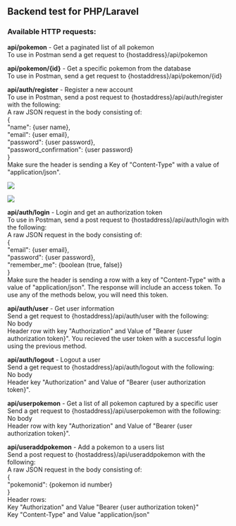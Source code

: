 ## Backend test for PHP/Laravel  

### Available HTTP requests:  
**api/pokemon** - Get a paginated list of all pokemon  
To use in Postman send a get request to {hostaddress}/api/pokemon  
  

**api/pokemon/{id}** - Get a specific pokemon from the database  
To use in Postman, send a get request to {hostaddress}/api/pokemon/{id}  
  
  
**api/auth/register** - Register a new account  
To use in Postman, send a post request to {hostaddress}/api/auth/register with the following:  
A raw JSON request in the body consisting of:  
{  
    "name": {user name},  
    "email": {user email},  
    "password": {user password},  
    "password_confirmation": {user password}  
}  
Make sure the header is sending a Key of "Content-Type" with a value of "application/json".  
  
  ![](https://github.com/hellcat27/backendtest/1.PNG)
  
  ![](https://github.com/hellcat27/backendtest/2.PNG)
  
**api/auth/login** - Login and get an authorization token  
To use in Postman, send a post request to {hostaddress}/api/auth/login with the following:  
A raw JSON request in the body consisting of:  
{  
    "email": {user email},  
    "password": {user password},  
    "remember_me": {boolean (true, false)}  
}  
Make sure the header is sending a row with a key of "Content-Type" with a value of "application/json". The response will include an access token. To use any of the methods below, you will need this token.  
  
  
**api/auth/user** - Get user information  
Send a get request to {hostaddress}/api/auth/user with the following:  
No body  
Header row with key "Authorization" and Value of "Bearer {user authorization token}". You recieved the user token with a successful login using the previous method.  
  
  
**api/auth/logout** - Logout a user  
Send a get request to {hostaddress}/api/auth/logout with the following:  
No body  
Header key "Authorization" and Value of "Bearer {user authorization token}".  
  
  
**api/userpokemon** - Get a list of all pokemon captured by a specific user  
Send a get request to {hostaddress}/api/userpokemon with the following:  
No body  
Header row with key "Authorization" and Value of "Bearer {user authorization token}".  
  
  
**api/useraddpokemon** - Add a pokemon to a users list  
Send a post request to {hostaddress}/api/useraddpokemon with the following:  
A raw JSON request in the body consisting of:  
{  
    "pokemonid": {pokemon id number}  
}  
Header rows:  
Key "Authorization" and Value "Bearer {user authorization token}"  
Key "Content-Type" and Value "application/json"  

